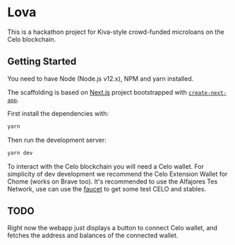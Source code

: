 # Lova

This is a hackathon project for Kiva-style crowd-funded microloans on the Celo blockchain.

## Getting Started

You need to have Node (Node.js v12.x), NPM and yarn installed.

The scaffolding is based on [Next.js](https://nextjs.org/) project bootstrapped with [`create-next-app`](https://github.com/vercel/next.js/tree/canary/packages/create-next-app).

First install the dependencies with:
```bash
yarn
```

Then run the development server:

```bash
yarn dev
```

To interact with the Celo blockchain you will need a Celo wallet. For simplicity of dev development we recommend the Celo Extension Wallet for Chome (works on Brave too).
It's recommended to use the Alfajores Tes Network, use can use the [faucet](https://celo.org/developers/faucet) to get some test CELO and stables.

## TODO

Right now the webapp just displays a button to connect Celo wallet, and fetches the address and balances of the connected wallet.

